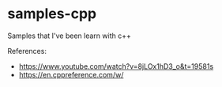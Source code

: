 # samples-cpp
Samples that I've been learn with c++

References: 
* https://www.youtube.com/watch?v=8jLOx1hD3_o&t=19581s
* https://en.cppreference.com/w/